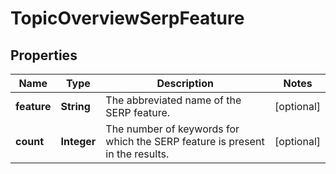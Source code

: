 # TopicOverviewSerpFeature

## Properties
Name | Type | Description | Notes
------------ | ------------- | ------------- | -------------
**feature** | **String** | The abbreviated name of the SERP feature. |  [optional]
**count** | **Integer** | The number of keywords for which the SERP feature is present in the results.  |  [optional]
